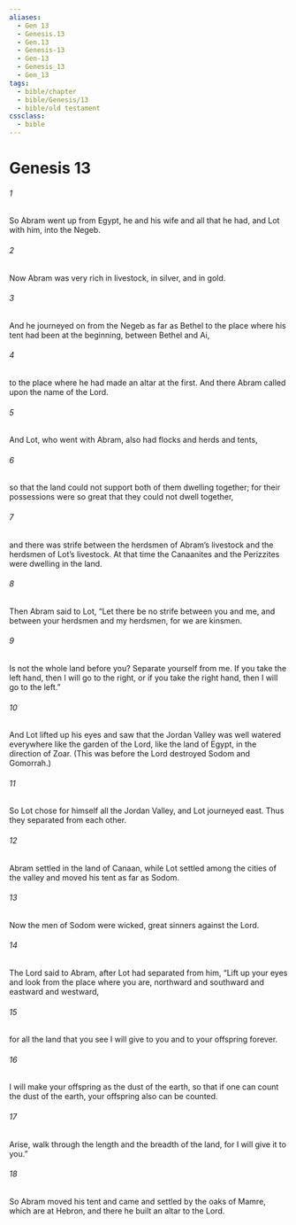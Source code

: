 ```yaml
---
aliases:
  - Gen 13
  - Genesis.13
  - Gen.13
  - Genesis-13
  - Gen-13
  - Genesis_13
  - Gen_13
tags:
  - bible/chapter
  - bible/Genesis/13
  - bible/old testament
cssclass:
  - bible
---
```


# Genesis 13

###### 1
So Abram went up from Egypt, he and his wife and all that he had, and Lot with him, into the Negeb.
###### 2
Now Abram was very rich in livestock, in silver, and in gold.
###### 3
And he journeyed on from the Negeb as far as Bethel to the place where his tent had been at the beginning, between Bethel and Ai,
###### 4
to the place where he had made an altar at the first. And there Abram called upon the name of the Lord.
###### 5
And Lot, who went with Abram, also had flocks and herds and tents,
###### 6
so that the land could not support both of them dwelling together; for their possessions were so great that they could not dwell together,
###### 7
and there was strife between the herdsmen of Abram’s livestock and the herdsmen of Lot’s livestock. At that time the Canaanites and the Perizzites were dwelling in the land.
###### 8
Then Abram said to Lot, “Let there be no strife between you and me, and between your herdsmen and my herdsmen, for we are kinsmen.
###### 9
Is not the whole land before you? Separate yourself from me. If you take the left hand, then I will go to the right, or if you take the right hand, then I will go to the left.”
###### 10
And Lot lifted up his eyes and saw that the Jordan Valley was well watered everywhere like the garden of the Lord, like the land of Egypt, in the direction of Zoar. (This was before the Lord destroyed Sodom and Gomorrah.)
###### 11
So Lot chose for himself all the Jordan Valley, and Lot journeyed east. Thus they separated from each other.
###### 12
Abram settled in the land of Canaan, while Lot settled among the cities of the valley and moved his tent as far as Sodom.
###### 13
Now the men of Sodom were wicked, great sinners against the Lord.
###### 14
The Lord said to Abram, after Lot had separated from him, “Lift up your eyes and look from the place where you are, northward and southward and eastward and westward,
###### 15
for all the land that you see I will give to you and to your offspring forever.
###### 16
I will make your offspring as the dust of the earth, so that if one can count the dust of the earth, your offspring also can be counted.
###### 17
Arise, walk through the length and the breadth of the land, for I will give it to you.”
###### 18
So Abram moved his tent and came and settled by the oaks of Mamre, which are at Hebron, and there he built an altar to the Lord.


